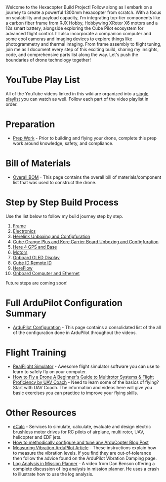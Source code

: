 Welcome to the Hexacopter Build Project! Follow along as I embark on a journey to create a powerful 1300mm hexacopter from scratch. With a focus on scalability and payload capacity, I'm integrating top-tier components like a carbon fiber frame from RJX Hobby, Hobbywing XRotor X6 motors and a 12s smart battery, alongside exploring the Cube Pilot ecosystem for advanced flight control. I’ll also incorporate a companion computer and some cool cameras and imaging devices to explore things like photogrammetry and thermal imaging. From frame assembly to flight tuning, join me as I document every step of this exciting build, sharing my insights, code, and comprehensive parts list along the way. Let's push the boundaries of drone technology together!


# YouTube Play List
All of the YouTube videos linked in this wiki are organized into a [single playlist](https://www.youtube.com/playlist?list=PLT3XAJfSsN4FFodHkPWbuXHesVJ0ILG6v) you can watch as well. Follow each part of the video playlist in order.

# Preparation
- [Prep Work](Preparation/Preparation.md) - Prior to building and flying your drone, complete this prep work around knowledge, safety, and compliance.

# Bill of Materials
- [Overall BOM](0-Bill-of-Materials/Bill-of-Materials.md) - This page contains the overall bill of materials/component list that was used to construct the drone.

# Step by Step Build Process
Use the list below to follow my build journey step by step.
1. [Frame](01-Frame/Frame.md)
1. [Electronics](02-Electronics-Inventory/Electronics-Inventory.md)
1. [Herelink Unboxing and Configfuration](03-Herelink-Initial-Config/Herelink-Initial-Config.md)
1. [Cube Orange Plus and Kore Carrier Board Unboxing and Configfuration](04-Cube-Orange-Plus-and-Kore-Carrier-Board-Initial-Setup/Cube-Orange-Plus-and-Kore-Carrier-Board-Initial-Setup.md)
1. [Here 4 GPS and Base](05-Here-4-GPS-and-Base/Here-4-GPS-and-Base.md)
1. [Motors](06-Motors/Motors.md)
1. [Onboard OLED Display](07-OLED-Display/OLED-Display.md)
1. [Cube ID Remote ID](08-Cube-ID-Remote-ID/Cube-ID-Remote-ID.md)
1. [HereFlow](09-Here-Flow/Here-Flow.md)
1. [Onboard Computer and Ethernet](10-Onboard-Computer-and-Ethernet/Onboard-Computer-and-Ethernet.md)
   
Future steps are coming soon!

<!--
Future steps coming soon:

- [Battery](Battery.md)
- [Ardupilot Config](Arudpilot.md)
-->

# Full ArduPilot Configuration Summary
- [ArduPilot Configuration](ArduPilot-Config/ArduPilot-Config.md) - This page contains a consolidated list of the all of the configuration done in ArduPilot throughout the videos.


# Flight Training
- [RealFlight Simulator](https://www.realflight.com/) - Awesome flight simulator software you can use to learn to safely fly on your computer.
- [How to Fly a Drone A Beginner's Guide to Multirotor Systems & Flight Proficiency by UAV Coach](https://uavcoach.com/how-to-fly-a-quadcopter-guide/) - Need to learn some of the basics of flying? Start with UAV Coach. The information and videos here will give you basic exercises you can practice to improve your flying skills.

# Other Resources
- [eCalc](https://ecalc.ch/) - Services to simulate, calculate, evaluate and design electric brushless motor drives for RC pilots of airplane, multi rotor, UAV, helicopter and EDF jets.
- [How to methodically configure and tune any ArduCopter Blog Post](https://discuss.ardupilot.org/t/how-to-methodically-configure-and-tune-any-arducopter/110842)
- [Measuring Vibration ArduPilot Article](https://ardupilot.org/copter/docs/common-measuring-vibration.html) - These instructions explain how to measure the vibration levels. If you find they are out-of-tolerance then follow the advice found on the ArduPilot Vibration Damping page.
- [Log Analysis in Mission Planner](https://youtu.be/xhBd9KSAfzg?si=X1SPhqCtfS4Ki4Zp) - A video from Dan Benson offering a complete discussion of log analysis in mission planner. He uses a crash to illustrate how to use the log analysis.